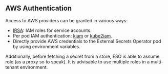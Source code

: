 ## AWS Authentication

Access to AWS providers can be granted in various ways:

* [IRSA](https://docs.aws.amazon.com/eks/latest/userguide/iam-roles-for-service-accounts.html): IAM roles for service accounts.
* Per pod IAM authentication: [kiam](https://github.com/uswitch/kiam) or [kube2iam](https://github.com/jtblin/kube2iam).
* Directly provide AWS credentials to the External Secrets Operator pod by using environment variables.

Additionally, before fetching a secret from a store, ESO is able to assume role (as a proxy so to speak). It is advisable to use multiple roles in a multi-tenant environment.
